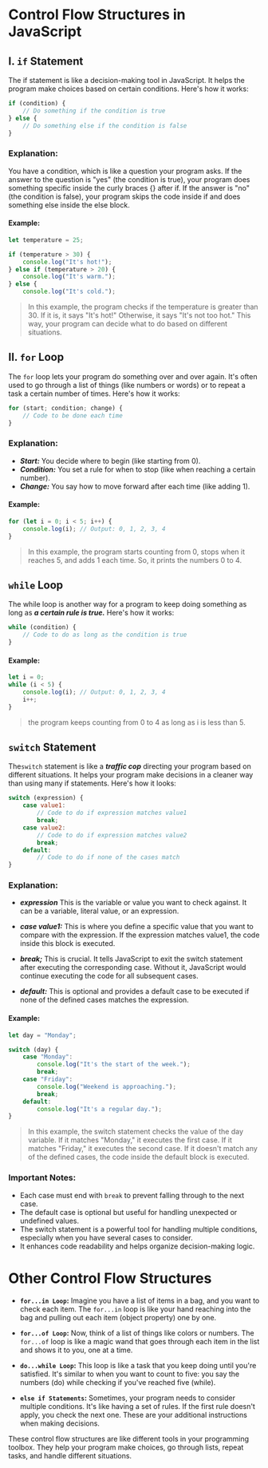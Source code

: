 # Control Flow Structures in JavaScript

## I. `if` Statement

The if statement is like a decision-making tool in JavaScript. It helps the  program make choices based on certain conditions. Here's how it works:

```javascript
if (condition) {
    // Do something if the condition is true
} else {
    // Do something else if the condition is false
}
```

### Explanation:

You have a condition, which is like a question your program asks.
If the answer to the question is "yes" (the condition is true), your program does something specific inside the curly braces {} after if.
If the answer is "no" (the condition is false), your program skips the code inside if and does something else inside the else block.

#### Example:

```javascript
let temperature = 25;

if (temperature > 30) {
    console.log("It's hot!");
} else if (temperature > 20) {
    console.log("It's warm.");
} else {
    console.log("It's cold.");
```
>In this example, the program checks if the temperature is greater than 30. If it is, it says "It's hot!" Otherwise, it says "It's not too hot." This way, your program can decide what to do based on different situations.

## II. `for` Loop

The `for` loop lets your program do something over and over again. It's often used to go through a list of things (like numbers or words) or to repeat a task a certain number of times. Here's how it works:

```javascript
for (start; condition; change) {
    // Code to be done each time
}
```

### Explanation:

- ***Start:*** You decide where to begin (like starting from 0).
- ***Condition:*** You set a rule for when to stop (like when reaching a certain number).
- ***Change:*** You say how to move forward after each time (like adding 1).

#### Example:

```javascript
for (let i = 0; i < 5; i++) {
    console.log(i); // Output: 0, 1, 2, 3, 4
}
```

>In this example, the program starts counting from 0, stops when it reaches 5, and adds 1 each time. So, it prints the numbers 0 to 4.

## `while` Loop 

The while loop is another way for a program to keep doing something as long as ***a certain rule is true.*** Here's how it works:

```javascript
while (condition) {
    // Code to do as long as the condition is true
}

```

#### Example:

```javascript
let i = 0;
while (i < 5) {
    console.log(i); // Output: 0, 1, 2, 3, 4
    i++;
}
```

>the program keeps counting from 0 to 4 as long as i is less than 5.

## `switch` Statement

The`switch` statement is like a ***traffic cop*** directing your program based on different situations. It helps your program make decisions in a cleaner way than using many if statements. Here's how it looks:

```javascript
switch (expression) {
    case value1:
        // Code to do if expression matches value1
        break;
    case value2:
        // Code to do if expression matches value2
        break;
    default:
        // Code to do if none of the cases match
}
```

### Explanation:

- ***expression*** This is the variable or value you want to check against. It can be a variable, literal value, or an expression.

- ***case value1:*** This is where you define a specific value that you want to compare with the expression. If the expression matches value1, the code inside this block is executed.

- ***break;*** This is crucial. It tells JavaScript to exit the switch statement after executing the corresponding case. Without it, JavaScript would continue executing the code for all subsequent cases.

- ***default:*** This is optional and provides a default case to be executed if none of the defined cases matches the expression.

#### Example:

```javascript
let day = "Monday";

switch (day) {
    case "Monday":
        console.log("It's the start of the week.");
        break;
    case "Friday":
        console.log("Weekend is approaching.");
        break;
    default:
        console.log("It's a regular day.");
}
```

> In this example, the switch statement checks the value of the day variable. If it matches "Monday," it executes the first case. 
> If it matches "Friday," it executes the second case. 
> If it doesn't match any of the defined cases, the code inside the default block is executed.

### Important Notes:

- Each case must end with `break` to prevent falling through to the next case.
- The default case is optional but useful for handling unexpected or undefined values.
- The switch statement is a powerful tool for handling multiple conditions, especially when you have several cases to consider.
- It enhances code readability and helps organize decision-making logic.

# Other Control Flow Structures

- **`for...in Loop`:** Imagine you have a list of items in a bag, and you want to check each item. The `for...in` loop is like your hand reaching into the bag and pulling out each item (object property) one by one.

- **`for...of Loop`:** Now, think of a list of things like colors or numbers. The `for...of` loop is like a magic wand that goes through each item in the list and shows it to you, one at a time.

- **`do...while Loop`:** This loop is like a task that you keep doing until you're satisfied. It's similar to when you want to count to five: you say the numbers (do) while checking if you've reached five (while).

- **`else if Statements`:** Sometimes, your program needs to consider multiple conditions. It's like having a set of rules. If the first rule doesn't apply, you check the next one. These are your additional instructions when making decisions.

These control flow structures are like different tools in your programming toolbox. They help your program make choices, go through lists, repeat tasks, and handle different situations.